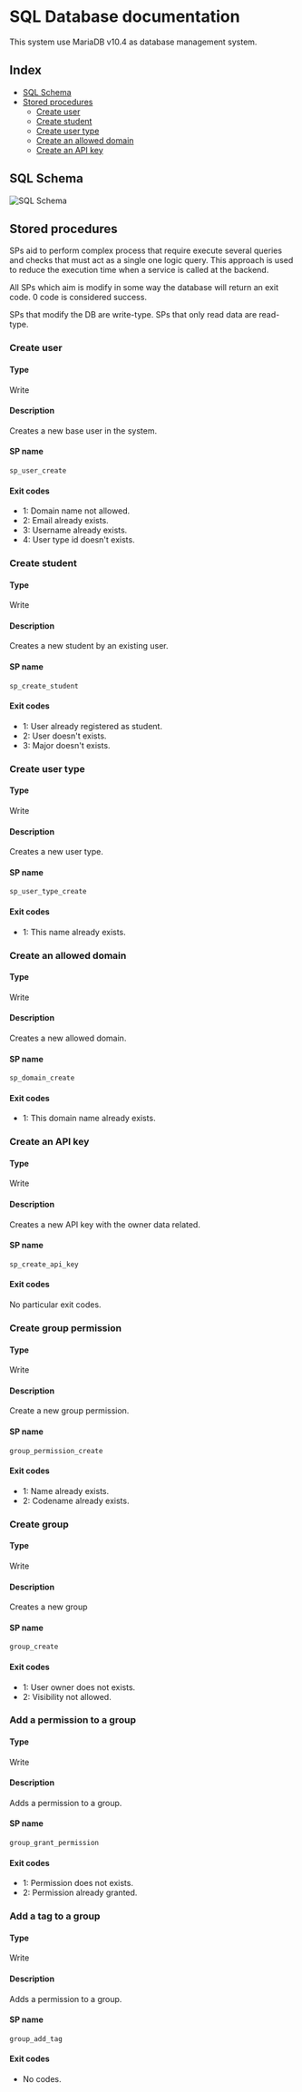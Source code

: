 # SQL Database documentation

This system use MariaDB v10.4 as database management system.

## Index

* [SQL Schema](#SQL-Schema)
* [Stored procedures](#Stored-procedures)
  * [Create user](#Create-user)
  * [Create student](#Create-student)
  * [Create user type](#Create-user-type)
  * [Create an allowed domain](#Create-an-allowed-domain)
  * [Create an API key](#Create-an-API-key)

## SQL Schema
![SQL Schema](diagrams/db.png)

## Stored procedures

SPs aid to perform complex process that require execute several queries and checks that must act as
a single one logic query. This approach is used to reduce the execution time when a service is called
at the backend.

All SPs which aim is modify in some way the database will return an exit code. 0 code is considered success.

SPs that modify the DB are write-type. SPs that only read data are read-type.

### Create user

#### Type

Write

#### Description

Creates a new base user in the system.

#### SP name

`sp_user_create`

#### Exit codes

* 1: Domain name not allowed.
* 2: Email already exists.
* 3: Username already exists.
* 4: User type id doesn't exists.

### Create student

#### Type

Write

#### Description

Creates a new student by an existing user.

#### SP name

`sp_create_student`

#### Exit codes

* 1: User already registered as student.
* 2: User doesn't exists.
* 3: Major doesn't exists.

### Create user type

#### Type

Write

#### Description

Creates a new user type.

#### SP name

`sp_user_type_create`

#### Exit codes

* 1: This name already exists.

### Create an allowed domain

#### Type

Write

#### Description

Creates a new allowed domain.

#### SP name

`sp_domain_create`

#### Exit codes

* 1: This domain name already exists.

### Create an API key

#### Type

Write

#### Description

Creates a new API key with the owner data related.

#### SP name

`sp_create_api_key`

#### Exit codes

No particular exit codes.

### Create group permission

#### Type

Write

#### Description

Create a new group permission.

#### SP name

`group_permission_create`

#### Exit codes

* 1: Name already exists.
* 2: Codename already exists.

### Create group

#### Type

Write

#### Description

Creates a new group

#### SP name

`group_create`

#### Exit codes

* 1: User owner does not exists.
* 2: Visibility not allowed.

### Add a permission to a group

#### Type

Write

#### Description

Adds a permission to a group.

#### SP name

`group_grant_permission`

#### Exit codes

* 1: Permission does not exists.
* 2: Permission already granted.

### Add a tag to a group

#### Type

Write

#### Description

Adds a permission to a group.

#### SP name

`group_add_tag`

#### Exit codes

* No codes.
